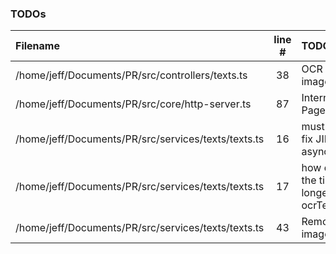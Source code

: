 ### TODOs
| Filename | line # | TODO
|:------|:------:|:------
| /home/jeff/Documents/PR/src/controllers/texts.ts | 38 | OCR from web image
| /home/jeff/Documents/PR/src/core/http-server.ts | 87 | InternalServerError Page
| /home/jeff/Documents/PR/src/services/texts/texts.ts | 16 | must find a way to fix JIMP asynchronicity
| /home/jeff/Documents/PR/src/services/texts/texts.ts | 17 | how do we make the timeout period longer for ocrTextFromFS
| /home/jeff/Documents/PR/src/services/texts/texts.ts | 43 | Remove converted image !